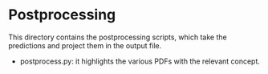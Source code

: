 # Postprocessing

This directory contains the postprocessing scripts, which take the predictions and project them in the output file.

- postprocess.py: it highlights the various PDFs with the relevant concept.
